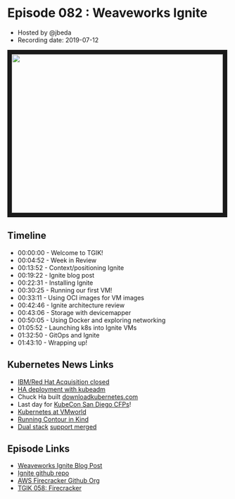 # Episode 082 : Weaveworks Ignite

- Hosted by @jbeda
- Recording date: 2019-07-12


<a href="https://www.youtube.com/watch?v=aq-wlslJ5MQ
" target="_blank"><img src="http://img.youtube.com/vi/aq-wlslJ5MQ/hqdefault.jpg" width="480" height="360" border="10" /></a>

## Timeline

- 00:00:00 - Welcome to TGIK!
- 00:04:52 - Week in Review
- 00:13:52 - Context/positioning Ignite
- 00:19:22 - Ignite blog post
- 00:22:31 - Installing Ignite
- 00:30:25 - Running our first VM!
- 00:33:11 - Using OCI images for VM images
- 00:42:46 - Ignite architecture review
- 00:43:06 - Storage with devicemapper
- 00:50:05 - Using Docker and exploring networking
- 01:05:52 - Launching k8s into Ignite VMs
- 01:32:50 - GitOps and Ignite
- 01:43:10 - Wrapping up!

## Kubernetes News Links
* [IBM/Red Hat Acquisition closed](https://www.redhat.com/en/about/press-releases/ibm-closes-landmark-acquisition-red-hat-34-billion-defines-open-hybrid-cloud-future)
* [HA deployment with kubeadm](https://kubernetes.io/blog/2019/06/24/automated-high-availability-in-kubeadm-v1.15-batteries-included-but-swappable/)
* Chuck Ha built [downloadkubernetes.com](https://downloadkubernetes.com/)
* Last day for [KubeCon San Diego CFPs](https://events.linuxfoundation.org/events/kubecon-cloudnativecon-north-america-2019/cfp/)!
* [Kubernetes at VMworld](https://k8s.vmware.com/vmworld-us/)
* [Running Contour in Kind](https://projectcontour.io/kindly-running-contour/)
* [Dual stack](https://twitter.com/khnidk/status/1128745059975745537) [support merged](https://github.com/kubernetes/kubernetes/pull/73977)

## Episode Links
* [Weaveworks Ignite Blog Post](https://www.weave.works/blog/fire-up-your-vms-with-weave-ignite)
* [Ignite github repo](https://github.com/weaveworks/ignite)
* [AWS Firecracker Github Org](https://github.com/firecracker-microvm)
* [TGIK 058: Firecracker](https://www.youtube.com/watch?v=JU-zp1dTC58&list=PL7bmigfV0EqQzxcNpmcdTJ9eFRPBe-iZa&index=26&t=0s)
